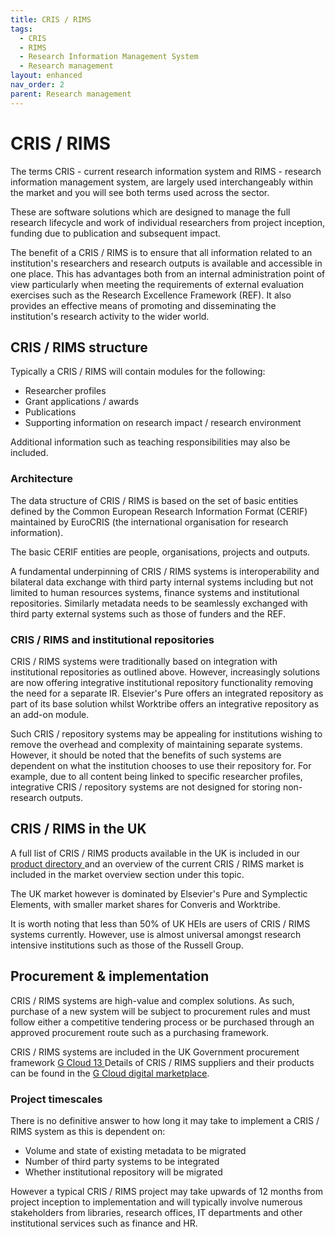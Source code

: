 ```yaml
---
title: CRIS / RIMS
tags:
  - CRIS
  - RIMS
  - Research Information Management System
  - Research management
layout: enhanced
nav_order: 2
parent: Research management
---
```


# CRIS / RIMS

The terms CRIS - current research information system and RIMS - research information management system, are largely used interchangeably within the market and you will see both terms used across the sector.

These are software solutions which are designed to manage the full research lifecycle and work of individual researchers from project inception, funding due to publication and subsequent impact.

The benefit of a CRIS / RIMS is to ensure that all information related to an institution's researchers and research outputs is available and accessible in one place. This has advantages both from an internal administration point of view particularly when meeting the requirements of external evaluation exercises such as the Research Excellence Framework (REF). It also provides an effective means of promoting and disseminating the institution's research activity to the wider world.

## CRIS / RIMS structure

Typically a CRIS / RIMS will contain modules for the following:

- Researcher profiles
- Grant applications / awards
- Publications
- Supporting information on research impact / research environment

Additional information such as teaching responsibilities may also be included.

### Architecture

The data structure of CRIS / RIMS is based on the set of basic entities defined by the Common European Research Information Format (CERIF) maintained by EuroCRIS (the international organisation for research information).

The basic CERIF entities are people, organisations, projects and outputs.

A fundamental underpinning of CRIS / RIMS systems is interoperability and bilateral data exchange with third party internal systems including but not limited to human resources systems, finance systems and institutional repositories. Similarly metadata needs to be seamlessly exchanged with third party external systems such as those of funders and the REF.

### CRIS / RIMS and institutional repositories

CRIS / RIMS systems were traditionally based on integration with institutional repositories as outlined above. However, increasingly solutions are now offering integrative institutional repository functionality removing the need for a separate IR. Elsevier's Pure offers an integrated repository as part of its base solution whilst Worktribe offers an integrative repository as an add-on module.

Such CRIS / repository systems may be appealing for institutions wishing to remove the overhead and complexity of maintaining separate systems. However, it should be noted that the benefits of such systems are dependent on what the institution chooses to use their repository for. For example, due to all content being linked to specific researcher profiles, integrative CRIS / repository systems are not designed for storing non-research outputs.

## CRIS / RIMS in the UK

A full list of CRIS / RIMS products available in the UK is included in our [product directory](/product-directory/)[ ](/product-directory/)and an overview of the current CRIS / RIMS market is included in the market overview section under this topic.

The UK market however is dominated by Elsevier's Pure and Symplectic Elements, with smaller market shares for Converis and Worktribe.

It is worth noting that less than 50% of UK HEIs are users of CRIS / RIMS systems currently. However, use is almost universal amongst research intensive institutions such as those of the Russell Group.

## Procurement & implementation

CRIS / RIMS systems are high-value and complex solutions. As such, purchase of a new system will be subject to procurement rules and must follow either a competitive tendering process or be purchased through an approved procurement route such as a purchasing framework.

CRIS / RIMS systems are included in the UK Government procurement framework [G Cloud 13 ](https://www.crowncommercial.gov.uk/agreements/RM1557.13)Details of CRIS / RIMS suppliers and their products can be found in the [G Cloud digital marketplace](https://www.applytosupply.digitalmarketplace.service.gov.uk/).

### Project timescales

There is no definitive answer to how long it may take to implement a CRIS / RIMS system as this is dependent on:

- Volume and state of existing metadata to be migrated
- Number of third party systems to be integrated
- Whether institutional repository will be migrated

However a typical CRIS / RIMS project may take upwards of 12 months from project inception to implementation and will typically involve numerous stakeholders from libraries, research offices, IT departments and other institutional services such as finance and HR.
